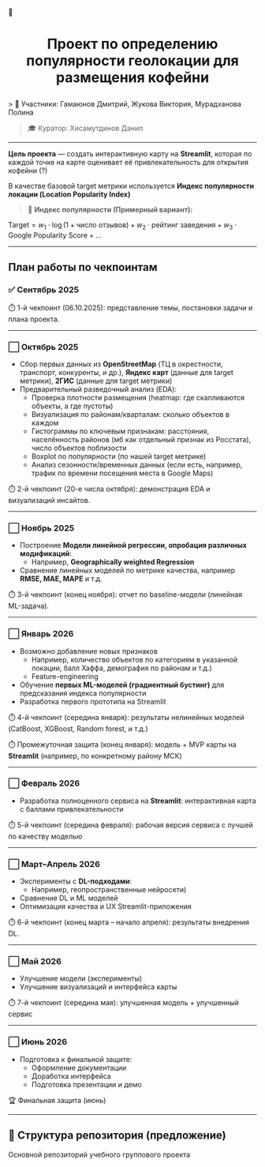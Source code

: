 📍 <h1 align="center">Проект по определению популярности геолокации для размещения кофейни
</h1>
> 👥 Участники: Гамаюнов Дмитрий, Жукова Виктория, Мурадханова Полина

> 🎓 Куратор: Хисамутдинов Данил

---

**Цель проекта** — создать интерактивную карту на **Streamlit**, которая по каждой точке на карте оценивает её привлекательность для открытия кофейни (?)

В качестве базовой target метрики используется **Индекс популярности локации (Location Popularity Index)**

> 🎯 **Индекс популярности (Примерный вариант):**
>
$\text{Target} = w_1 \cdot \log(1 + \text{число отзывов}) + 
w_2 \cdot \text{рейтинг заведения} + 
w_3 \cdot \text{Google Popularity Score} + ...$

---

## План работы по чекпоинтам

### ✅ Сентябрь 2025  
  ⏱️ 1-й чекпоинт (06.10.2025): представление темы, постановки задачи и плана проекта.

---

### ⬜ Октябрь 2025
  - Сбор первых данных из **OpenStreetMap** (ТЦ в окрестности, транспорт, конкуренты, и др.), **Яндекс карт** (данные для target метрики), **2ГИС** (данные для target метрики)
  - Предварительный разведочный анализ (EDA):  
    - Проверка плотности размещения (heatmap: где скапливаются объекты, а где пустоты)
    - Визуализация по районам/кварталам: сколько объектов в каждом
    - Гистограммы по ключевым признакам: расстояния, населённость районов (мб как отдельный признак из Росстата), число объектов поблизости
    - Boxplot по популярности (по нашей target метрике)
    - Анализ сезонности/временных данных (если есть, например, трафик по времени посещения места в Google Maps)

  ⏱️ 2-й чекпоинт (20-е числа октября): демонстрация EDA и визуализаций инсайтов.

---

### ⬜ Ноябрь 2025 
  - Построение **Модели линейной регрессии, опробация различных модификаций**:
    - Например, **Geographically weighted Regression**
  - Сравнение линейных моделей по метрике качества, например **RMSE, MAE, MAPE** и т.д.
    
  ⏱️ 3-й чекпоинт (конец ноября): отчет по baseline-модели (линейная ML-задача).

---

### ⬜ Январь 2026
  - Возможно добавление новых признаков
    - Например, количество объектов по категориям в указанной локации, балл Хаффа, демография по районам и т.д.)
    - Feature-engineering 
  - Обучение **первых ML-моделей (градиентный бустинг)** для предсказания индекса популярности
  - Разработка первого прототипа на Streamlit
    
  ⏱️ 4-й чекпоинт (середина января): результаты нелинейных моделей (CatBoost, XGBoost, Random forest, и т.д.)
  
  ⏱️ Промежуточная защита (конец января): модель + MVP карты на **Streamlit** (например, по конкретному району МСК)

---

### ⬜ Февраль 2026
  - Разработка полноценного сервиса на **Streamlit**: интерактивная карта с баллами привлекательности 
    
  ⏱️ 5-й чекпоинт (середина февраля): рабочая версия сервиса с лучшей по качеству моделью 

---

### ⬜ Март–Апрель 2026
  - Эксперименты с **DL-подходами**:
    - Например, геопространственные нейросети)
  - Сравнение DL и ML моделей
  - Оптимизация качества и UX Streamlit-приложения
    
  ⏱️ 6-й чекпоинт (конец марта – начало апреля): результаты внедрения DL.

---

### ⬜ Май 2026
  - Улучшение модели (эксперименты)
  - Улучшение визуализаций и интерфейса карты
    
  ⏱️ 7-й чекпоинт (середина мая): улучшенная модель + улучшенный сервис

---

### ⬜ Июнь 2026
  - Подготовка к финальной защите:  
    - Оформление документации  
    - Доработка интерфейса  
    - Подготовка презентации и демо
    
  🏆 Финальная защита (июнь)

---

## 📂 Структура репозитория (предложение)

Основной репозиторий учебного группового проекта
